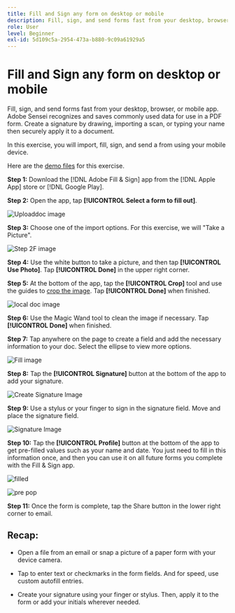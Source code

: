 ```yaml
---
title: Fill and Sign any form on desktop or mobile
description: Fill, sign, and send forms fast from your desktop, browser, or mobile app
role: User
level: Beginner
exl-id: 5d109c5a-2954-473a-b880-9c09a61929a5
---
```

# Fill and Sign any form on desktop or mobile

Fill, sign, and send forms fast from your desktop, browser, or mobile app. Adobe Sensei recognizes and saves commonly used data for use in a PDF form. Create a signature by drawing, importing a scan, or typing your name then securely apply it to a document.

In this exercise, you will import, fill, sign, and send a from using your mobile device.

Here are the [demo files](assets/03_FillSignScan.zip) for this exercise.

**Step 1:** Download the [!DNL Adobe Fill & Sign] app from the [!DNL Apple App] store or [!DNL Google Play].

**Step 2:** Open the app, tap **[!UICONTROL Select a form to fill out]**.

![Uploaddoc image](assets/mobilescan.jpg)

**Step 3:** Choose one of the import options. For this exercise, we will "Take a Picture".  

![Step 2F image](assets/Step2F.jpg)

**Step 4:** Use the white button to take a picture, and then tap **[!UICONTROL Use Photo]**. Tap **[!UICONTROL Done]** in the upper right corner.

**Step 5:** At the bottom of the app, tap the **[!UICONTROL Crop]** tool and use the guides to [crop the image](https://www.adobe.com/acrobat/online/crop-pdf.html). Tap **[!UICONTROL Done]** when finished.

![local doc image](assets/localdoc.jpg)

**Step 6:** Use the Magic Wand tool to clean the image if necessary. Tap **[!UICONTROL Done]** when finished.

**Step 7:** Tap anywhere on the page to create a field and add the necessary information to your doc. Select the ellipse to view more options.

![Fill image](assets/fill.jpg)


**Step 8:** Tap the **[!UICONTROL Signature]** button at the bottom of the app to add your signature. 

![Create Signature Image](assets/createsign.jpg)

**Step 9:** Use a stylus or your finger to sign in the signature field. Move and place the signature field.

![Signature Image](assets/sign.jpg)

**Step 10:** Tap the **[!UICONTROL Profile]** button at the bottom of the app to get pre-filled values such as your name and date. You just need to fill in this information once, and then you can use it on all future forms you complete with the Fill & Sign app.

![filled](assets/filled.jpg)

![pre pop](assets/prepop.jpg)

**Step 11:** Once the form is complete, tap the Share button in the lower right corner to email.

## Recap:

* Open a file from an email or snap a picture of a paper form with your device camera. 

* Tap to enter text or checkmarks in the form fields. And for speed, use custom autofill entries.

* Create your signature using your finger or stylus. Then, apply it to the form or add your initials wherever needed.
